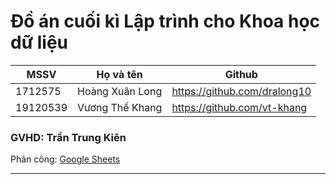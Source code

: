 # Đồ án cuối kì Lập trình cho Khoa học dữ liệu

| MSSV     | Họ và tên       | Github                       |
|----------|-----------------|------------------------------|
| 1712575  | Hoàng Xuân Long | https://github.com/dralong10 |
| 19120539 | Vương Thế Khang | https://github.com/vt-khang  |

### GVHD: Trần Trung Kiên

Phân công: [Google Sheets](https://docs.google.com/spreadsheets/d/1qWKBcNOkFAawif_MAMFh5Eippcs3_0kH9kSGkFoNVhU/edit?usp=sharing)

---------------------------------------------------
